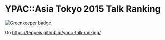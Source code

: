 YPAC::Asia Tokyo 2015 Talk Ranking
====

[![Greenkeeper badge](https://badges.greenkeeper.io/teppeis/yapc-talk-ranking.svg)](https://greenkeeper.io/)

Go https://teppeis.github.io/yapc-talk-ranking/
